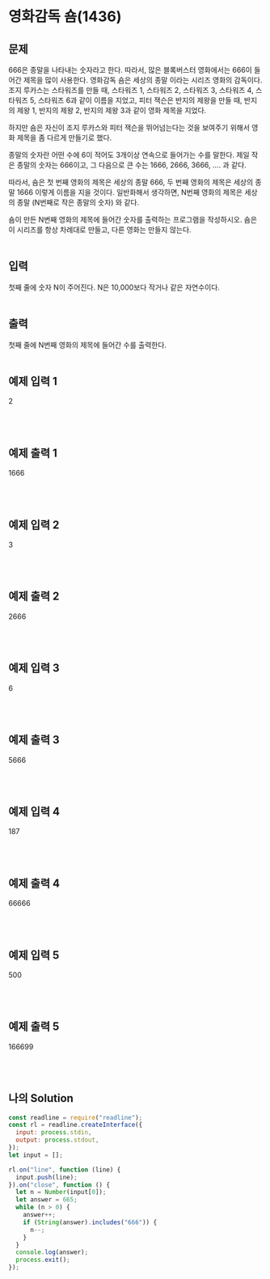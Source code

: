# 영화감독 숌(1436)

## 문제

666은 종말을 나타내는 숫자라고 한다. 따라서, 많은 블록버스터 영화에서는 666이 들어간 제목을 많이 사용한다. 영화감독 숌은 세상의 종말 이라는 시리즈 영화의 감독이다. 조지 루카스는 스타워즈를 만들 때, 스타워즈 1, 스타워즈 2, 스타워즈 3, 스타워즈 4, 스타워즈 5, 스타워즈 6과 같이 이름을 지었고, 피터 잭슨은 반지의 제왕을 만들 때, 반지의 제왕 1, 반지의 제왕 2, 반지의 제왕 3과 같이 영화 제목을 지었다.

하지만 숌은 자신이 조지 루카스와 피터 잭슨을 뛰어넘는다는 것을 보여주기 위해서 영화 제목을 좀 다르게 만들기로 했다.

종말의 숫자란 어떤 수에 6이 적어도 3개이상 연속으로 들어가는 수를 말한다. 제일 작은 종말의 숫자는 666이고, 그 다음으로 큰 수는 1666, 2666, 3666, .... 과 같다.

따라서, 숌은 첫 번째 영화의 제목은 세상의 종말 666, 두 번째 영화의 제목은 세상의 종말 1666 이렇게 이름을 지을 것이다. 일반화해서 생각하면, N번째 영화의 제목은 세상의 종말 (N번째로 작은 종말의 숫자) 와 같다.

숌이 만든 N번째 영화의 제목에 들어간 숫자를 출력하는 프로그램을 작성하시오. 숌은 이 시리즈를 항상 차례대로 만들고, 다른 영화는 만들지 않는다.
<br/>
<br/>

## 입력

첫째 줄에 숫자 N이 주어진다. N은 10,000보다 작거나 같은 자연수이다.
<br/>
<br/>

## 출력

첫째 줄에 N번째 영화의 제목에 들어간 수를 출력한다.
<br/>
<br/>

## 예제 입력 1

2

<br/>
<br/>

## 예제 출력 1

1666

<br/>
<br/>

## 예제 입력 2

3

<br/>
<br/>

## 예제 출력 2

2666

<br/>
<br/>

## 예제 입력 3

6

<br/>
<br/>

## 예제 출력 3

5666

<br/>
<br/>

## 예제 입력 4

187

<br/>
<br/>

## 예제 출력 4

66666

<br/>
<br/>

## 예제 입력 5

500

<br/>
<br/>

## 예제 출력 5

166699

<br/>
<br/>

## 나의 Solution

```javascript
const readline = require("readline");
const rl = readline.createInterface({
  input: process.stdin,
  output: process.stdout,
});
let input = [];

rl.on("line", function (line) {
  input.push(line);
}).on("close", function () {
  let n = Number(input[0]);
  let answer = 665;
  while (n > 0) {
    answer++;
    if (String(answer).includes("666")) {
      n--;
    }
  }
  console.log(answer);
  process.exit();
});
```
